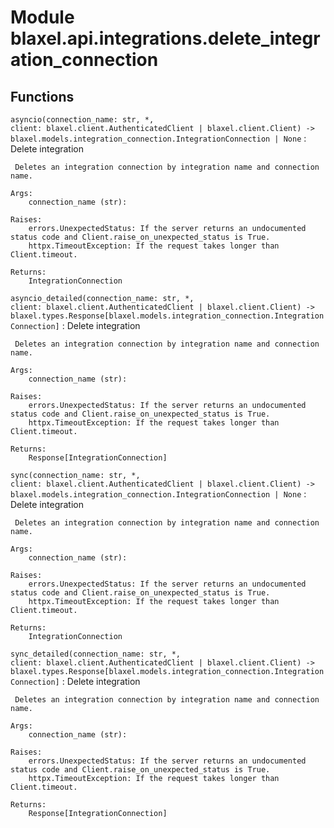 Module blaxel.api.integrations.delete_integration_connection
============================================================

Functions
---------

`asyncio(connection_name: str, *, client: blaxel.client.AuthenticatedClient | blaxel.client.Client) ‑> blaxel.models.integration_connection.IntegrationConnection | None`
:   Delete integration
    
     Deletes an integration connection by integration name and connection name.
    
    Args:
        connection_name (str):
    
    Raises:
        errors.UnexpectedStatus: If the server returns an undocumented status code and Client.raise_on_unexpected_status is True.
        httpx.TimeoutException: If the request takes longer than Client.timeout.
    
    Returns:
        IntegrationConnection

`asyncio_detailed(connection_name: str, *, client: blaxel.client.AuthenticatedClient | blaxel.client.Client) ‑> blaxel.types.Response[blaxel.models.integration_connection.IntegrationConnection]`
:   Delete integration
    
     Deletes an integration connection by integration name and connection name.
    
    Args:
        connection_name (str):
    
    Raises:
        errors.UnexpectedStatus: If the server returns an undocumented status code and Client.raise_on_unexpected_status is True.
        httpx.TimeoutException: If the request takes longer than Client.timeout.
    
    Returns:
        Response[IntegrationConnection]

`sync(connection_name: str, *, client: blaxel.client.AuthenticatedClient | blaxel.client.Client) ‑> blaxel.models.integration_connection.IntegrationConnection | None`
:   Delete integration
    
     Deletes an integration connection by integration name and connection name.
    
    Args:
        connection_name (str):
    
    Raises:
        errors.UnexpectedStatus: If the server returns an undocumented status code and Client.raise_on_unexpected_status is True.
        httpx.TimeoutException: If the request takes longer than Client.timeout.
    
    Returns:
        IntegrationConnection

`sync_detailed(connection_name: str, *, client: blaxel.client.AuthenticatedClient | blaxel.client.Client) ‑> blaxel.types.Response[blaxel.models.integration_connection.IntegrationConnection]`
:   Delete integration
    
     Deletes an integration connection by integration name and connection name.
    
    Args:
        connection_name (str):
    
    Raises:
        errors.UnexpectedStatus: If the server returns an undocumented status code and Client.raise_on_unexpected_status is True.
        httpx.TimeoutException: If the request takes longer than Client.timeout.
    
    Returns:
        Response[IntegrationConnection]